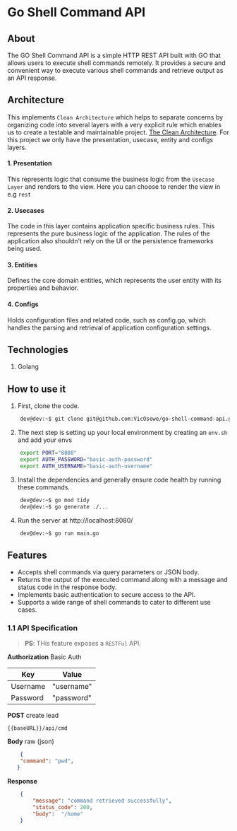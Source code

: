 # Go Shell Command API

## About

The GO Shell Command API is a simple HTTP REST API built with GO that allows users to execute shell commands remotely. It provides a secure and convenient way to execute various shell commands and retrieve output as an API response.

## Architecture
This implements `Clean Architecture` which helps to separate concerns by organizing code into several layers with a very explicit rule which enables us to create a testable and maintainable project.  [The Clean Architecture](https://blog.8thlight.com/uncle-bob/2012/08/13/the-clean-architecture.html).
For this project we only have the presentation, usecase, entity and configs layers.

#### 1. Presentation

This represents logic that consume the business logic from the `Usecase Layer`
and renders to the view. Here you can choose to render the view in e.g `rest`

#### 2. Usecases

The code in this layer contains application specific business rules.
This represents the pure business logic of the application.
The rules of the application also shouldn't rely on the UI or the persistence frameworks being used.

#### 3. Entities

 Defines the core domain entities, which represents the user entity with its properties and behavior.

#### 4. Configs

Holds configuration files and related code, such as config.go, which handles the parsing and retrieval of application configuration settings.

## Technologies

1. Golang



## How to use it

1. First, clone the code.

```bash
    dev@dev:~$ git clone git@github.com:VicOsewe/go-shell-command-api.git
```

2. The next step is setting up your local environment by creating an `env.sh` and add your envs

``` bash
    export PORT="8080"
    export AUTH_PASSWORD="basic-auth-password"
    export AUTH_USERNAME="basic-auth-username"
```

3. Install the dependencies and generally ensure code health by running these commands.

```bash
    dev@dev:~$ go mod tidy
    dev@dev:~$ go generate ./...
```

4. Run the server at http://localhost:8080/

```bash
    dev@dev:~$ go run main.go
```

## Features

- Accepts shell commands via query parameters or JSON body.
- Returns the output of the executed command along with a message and status code in the response body.
- Implements basic authentication to secure access to the API.
- Supports a wide range of shell commands to cater to different use cases.

### 1.1 API Specification

> **PS**: THis feature exposes a `RESTFul` API.

**Authorization** Basic Auth

| Key          | Value           |
| ------------ | --------------- |
| Username     | "username"      |
| Password     | "password"      |

**POST** create lead

    {{baseURL}}/api/cmd

**Body** raw (json)
```json
    {
    "command": "pwd",
   }
```

**Response**
```json
    {
        "message": "command retrieved successfully",
        "status_code": 200,
        "body":  "/home"
    }
```